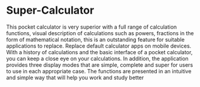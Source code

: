 # Super-Calculator
This pocket calculator is very superior with a full range of calculation functions, visual description of calculations such as powers, fractions in the form of mathematical notation, this is an outstanding feature for suitable applications to replace. Replace default calculator apps on mobile devices. With a history of calculations and the basic interface of a pocket calculator, you can keep a close eye on your calculations. In addition, the application provides three display modes that are simple, complete and super for users to use in each appropriate case. The functions are presented in an intuitive and simple way that will help you work and study better
